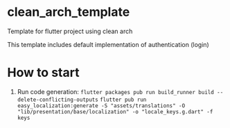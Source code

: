 # clean_arch_template

Template for flutter project using clean arch

This template includes default implementation of authentication (login)

# How to start

1) Run code generation:
   `flutter packages pub run build_runner build --delete-conflicting-outputs`
   `flutter pub run easy_localization:generate -S "assets/translations" -O "lib/presentation/base/localization" -o "locale_keys.g.dart" -f keys`
